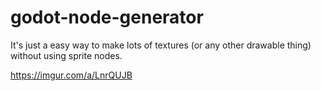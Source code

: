 # godot-node-generator

It's just a easy way to make lots of textures (or any other drawable thing) without using sprite nodes.

https://imgur.com/a/LnrQUJB
